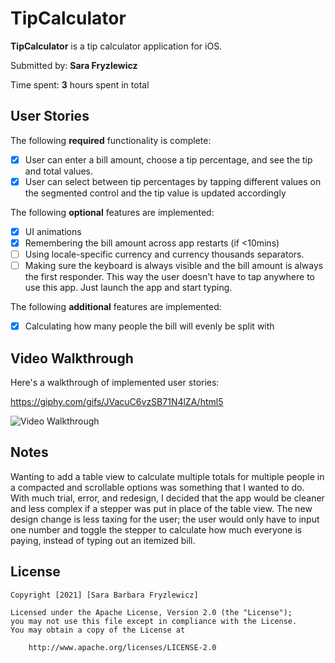 # TipCalculator
**TipCalculator** is a tip calculator application for iOS.

Submitted by: **Sara Fryzlewicz**

Time spent: **3** hours spent in total

## User Stories

The following **required** functionality is complete:

* [X] User can enter a bill amount, choose a tip percentage, and see the tip and total values.
* [X] User can select between tip percentages by tapping different values on the segmented control and the tip value is updated accordingly

The following **optional** features are implemented:

* [X] UI animations
* [X] Remembering the bill amount across app restarts (if <10mins)
* [ ] Using locale-specific currency and currency thousands separators.
* [ ] Making sure the keyboard is always visible and the bill amount is always the first responder. This way the user doesn't have to tap anywhere to use this app. Just launch the app and start typing.

The following **additional** features are implemented:

- [X] Calculating how many people the bill will evenly be split with

## Video Walkthrough

Here's a walkthrough of implemented user stories:

https://giphy.com/gifs/JVacuC6vzSB71N4lZA/html5

<img src='https://giphy.com/gifs/JVacuC6vzSB71N4lZA/html5' title='Video Walkthrough' width='' alt='Video Walkthrough' />



## Notes

Wanting to add a table view to calculate multiple totals for multiple people in a compacted and scrollable options was something that I wanted to do. 
With much trial, error, and redesign, I decided that the app would be cleaner and less complex if a stepper was put in place of the table view. The new design
change is less taxing for the user; the user would only have to input one number and toggle the stepper to calculate how much everyone is paying, instead of 
typing out an itemized bill.

## License

    Copyright [2021] [Sara Barbara Fryzlewicz]

    Licensed under the Apache License, Version 2.0 (the "License");
    you may not use this file except in compliance with the License.
    You may obtain a copy of the License at

        http://www.apache.org/licenses/LICENSE-2.0
